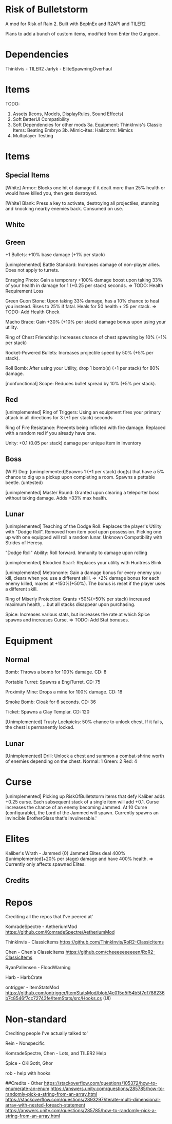 # Risk of Bulletstorm

A mod for Risk of Rain 2. Built with BepInEx and R2API and TILER2

Plans to add a bunch of custom items, modified from Enter the Gungeon.

# Dependencies

ThinkIvis - TILER2
Jarlyk - EliteSpawningOverhaul

# Items
TODO:
1. Assets (Icons, Models, DisplayRules, Sound Effects)
2. Soft BetterUI Compatibility
3. Soft Dependencies for other mods
3a. Equipment: ThinkInvis's Classic Items: Beating Embryo
3b. Mimic-ites: Hailstorm: Mimics
4. Multiplayer Testing

# Items

## Special Items

[White] Armor: Blocks one hit of damage if it dealt more than 25% health or would have killed you, then gets destroyed.

[White] Blank: Press a key to activate, destroying all projectiles, stunning and knocking nearby enemies back. Consumed on use.

## White

## Green

+1 Bullets: +10% base damage (+1% per stack)

[unimplemented] Battle Standard: Increases damage of non-player allies. Does not apply to turrets.

Enraging Photo: Gain a temporary +100% damage boost upon taking 33% of your health in damage for 1 (+0.25 per stack) seconds.
=> TODO: Health Requirement Loss

Green Guon Stone: Upon taking 33% damage, has a 10% chance to heal you instead. Rises to 25% if fatal.
Heals for 50 health + 25 per stack.
=> TODO: Add Health Check

Macho Brace: Gain +30% (+10% per stack) damage bonus upon using your utility.

Ring of Chest Friendship: Increases chance of chest spawning by 10% (+1% per stack)

Rocket-Powered Bullets: Increases projectile speed by 50% (+5% per stack).

Roll Bomb: After using your Utility, drop 1 bomb(s) (+1 per stack) for 80% damage.

[nonfunctional] Scope: Reduces bullet spread by 10% (+5% per stack).

## Red

[unimplemented] Ring of Triggers: Using an equipment fires your primary attack in all directions for 3 (+1 per stack) seconds

Ring of Fire Resistance: Prevents being inflicted with fire damage.
Replaced with a random red if you already have one.

Unity: +0.1 (0.05 per stack) damage per unique item in inventory

## Boss

(WIP) Dog: [unimplemented]Spawns 1 (+1 per stack) dog(s) that have a 5% chance to dig up a pickup upon completing a room.
			Spawns a pettable beetle. (untested)

[unimplemented] Master Round: Granted upon clearing a teleporter boss without taking damage. Adds +33% max health.


## Lunar

[unimplemented] Teaching of the Dodge Roll: Replaces the player's Utility with "Dodge Roll". Removed from item pool upon possession.
Picking one up with one equipped will roll a random lunar.
Unknown Compatibility with Strides of Heresy.

"Dodge Roll" Ability: Roll forward. Immunity to damage upon rolling

[unimplemented] Bloodied Scarf: Replaces your utility with Huntress Blink

[unimplemented] Metronome: Gain a damage bonus for every enemy you kill, clears when you use a different skill.
=> +2% damage bonus for each enemy killed, maxes at +150%(+50%). The bonus is reset if the player uses a different skill.

Ring of Miserly Protection: Grants +50%(+50% per stack) increased maximum health, ...but all stacks disappear upon purchasing.

Spice: Increases various stats, but increases the rate at which Spice spawns and increases Curse.
=> TODO: Add Stat bonuses. 

# Equipment

## Normal

Bomb: Throws a bomb for 100% damage. CD: 8

Portable Turret: Spawns a EngiTurret. CD: 75

Proximity Mine: Drops a mine for 100% damage. CD: 18

Smoke Bomb: Cloak for 6 seconds. CD: 36

Ticket: Spawns a Clay Templar. CD: 120

[Unimplemented] Trusty Lockpicks: 50% chance to unlock chest. If it fails, the chest is permanently locked.


## Lunar
[Unimplemented] Drill: Unlock a chest and summon a combat-shrine worth of enemies depending on the chest.
	Normal: 1 
	Green: 2
	Red: 4
	


# Curse
[unimplemented] Picking up RiskOfBulletstorm items that defy Kaliber adds +0.25 curse. Each subsequent stack of a single item will add +0.1.
Curse increases the chance of an enemy becoming Jammed.
At 10 Curse (configurable), the Lord of the Jammed will spawn. Currently spawns an invincible BrotherGlass that's invulnerable.'

# Elites
Kaliber's Wrath - Jammed {0}
Jammed Elites deal 400% ([unimplemented]+20% per stage) damage and have 400% health.
=> Currently only affects spawned Elites.


## Credits
# Repos

Crediting all the repos that I've peered at'

KomradeSpectre - AetheriumMod https://github.com/KomradeSpectre/AetheriumMod

ThinkInvis - ClassicItems https://github.com/ThinkInvis/RoR2-ClassicItems

Chen - Chen's ClassicItems https://github.com/cheeeeeeeeeen/RoR2-ClassicItems

RyanPallensen - FloodWarning 

Harb - HarbCrate

ontrigger - ItemStatsMod https://github.com/ontrigger/ItemStatsMod/blob/4c015d5f54b5f7df788236b7c8546f7cc72743fe/ItemStats/src/Hooks.cs (UI)

# Non-standard

Crediting people I've actually talked to'

Rein - Nonspecific

KomradeSpectre, Chen - Lots, and TILER2 Help

Spice - OKIGotIt, Ghor

rob - help with hooks

##Credits - Other
https://stackoverflow.com/questions/105372/how-to-enumerate-an-enum
https://answers.unity.com/questions/285785/how-to-randomly-pick-a-string-from-an-array.html
https://stackoverflow.com/questions/2893297/iterate-multi-dimensional-array-with-nested-foreach-statement
https://answers.unity.com/questions/285785/how-to-randomly-pick-a-string-from-an-array.html